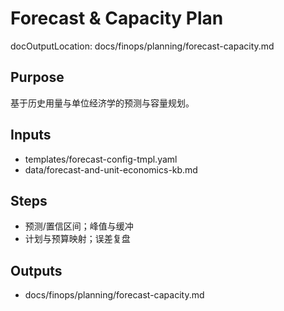 # Forecast & Capacity Plan

docOutputLocation: docs/finops/planning/forecast-capacity.md

## Purpose

基于历史用量与单位经济学的预测与容量规划。

## Inputs

- templates/forecast-config-tmpl.yaml
- data/forecast-and-unit-economics-kb.md

## Steps

- 预测/置信区间；峰值与缓冲
- 计划与预算映射；误差复盘

## Outputs

- docs/finops/planning/forecast-capacity.md
